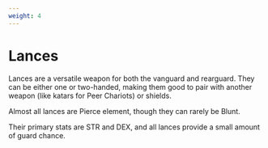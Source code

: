 ```yaml
---
weight: 4
---
```


# Lances

Lances are a versatile weapon for both the vanguard and rearguard. They can be either one or two-handed, making them good to pair with another weapon (like katars for Peer Chariots) or shields.

Almost all lances are Pierce element, though they can rarely be Blunt.

Their primary stats are STR and DEX, and all lances provide a small amount of guard chance.